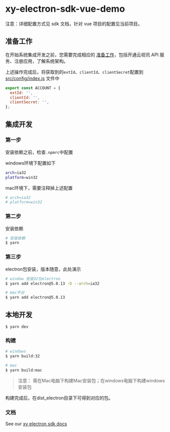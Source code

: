 # xy-electron-sdk-vue-demo

注意：详细配置方式见 sdk 文档，针对 vue 项目的配置见当前项目。

## 准备工作
在开始系统集成开发之前，您需要完成相应的 [准备工作](https://openapi.xylink.com/common/meeting/doc/ready_work?platform=electron)，包括开通云视讯 API 服务、注册应用，了解系统架构。

上述操作完成后，将获取到的`extId`、`clientId`、`clientSecret`配置到 [src/config/index.js](src/config/index.js) 文件中
```js
export const ACCOUNT = {
  extId: '',
  clientId: '',
  clientSecret: '',
};
```

## 集成开发
### 第一步
安装依赖之前，检查`.npmrc`中配置

windows环境下配置如下
```bash
arch=ia32
platform=win32
```
mac环境下，需要注释掉上述配置
```bash
# arch=ia32
# platform=win32
```
### 第二步
安装依赖
```bash
# 安装依赖
$ yarn
```

### 第三步
electron包安装，版本随意，此处演示
```bash
# window 安装32位electron
$ yarn add electron@5.0.13 -D --arch=ia32

# mac平台
$ yarn add electron@5.0.13
```

## 本地开发

```
$ yarn dev
```

### 构建

```bash
# windows
$ yarn build:32

# mac
$ yarn build:mac
```
> 注意： 需在Mac电脑下构建Mac安装包；在windows电脑下构建windows安装包

构建完成后，在dist_electron目录下可得到对应的包。

### 文档

See our [xy electron sdk docs](https://openapi.xylink.com/common/meeting/doc/description?platform=electron)
